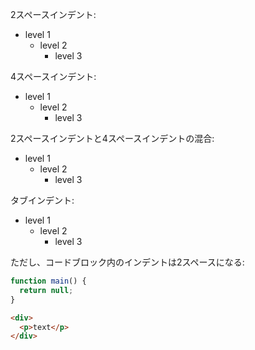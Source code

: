 2スペースインデント:

- level 1
    - level 2
        - level 3

4スペースインデント:

- level 1
    - level 2
        - level 3

2スペースインデントと4スペースインデントの混合:

- level 1
    - level 2
        - level 3

タブインデント:

- level 1
    - level 2
        - level 3

ただし、コードブロック内のインデントは2スペースになる:

```js
function main() {
  return null;
}
```

```html
<div>
  <p>text</p>
</div>
```
